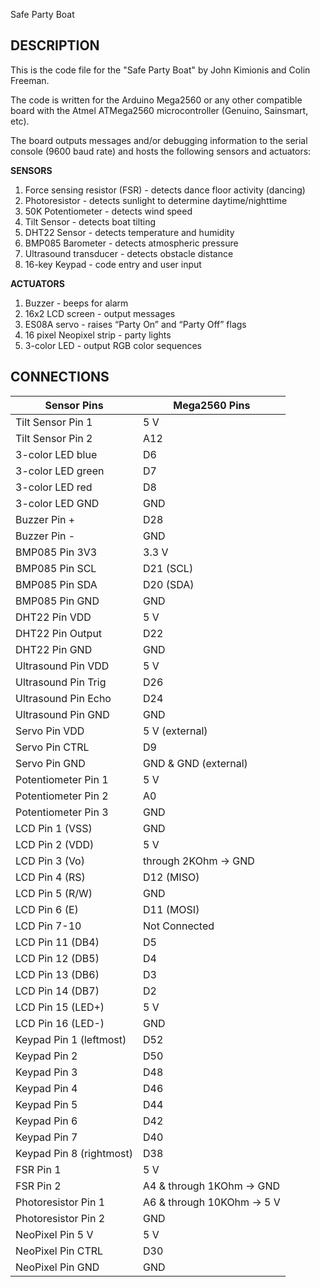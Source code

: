 Safe Party Boat

## DESCRIPTION

This is the code file for the "Safe Party Boat" by John Kimionis and Colin Freeman.

The code is written for the Arduino Mega2560 or any other compatible board with the Atmel ATMega2560 microcontroller (Genuino, Sainsmart, etc).

The board outputs messages and/or debugging information to the serial console (9600 baud rate) and hosts the following sensors and actuators:

**SENSORS**

1. Force sensing resistor (FSR) - detects dance floor activity (dancing)
2. Photoresistor - detects sunlight to determine daytime/nighttime
3. 50K Potentiometer - detects wind speed
4. Tilt Sensor - detects boat tilting
5. DHT22 Sensor - detects temperature and humidity
6. BMP085 Barometer - detects atmospheric pressure
7. Ultrasound transducer - detects obstacle distance
8. 16-key Keypad - code entry and user input

**ACTUATORS**

1. Buzzer - beeps for alarm
2. 16x2 LCD screen - output messages
3. ES08A servo - raises “Party On” and “Party Off” flags
4. 16 pixel Neopixel strip - party lights
5. 3-color LED - output RGB color sequences


## CONNECTIONS

| Sensor Pins  | Mega2560 Pins |
| ------------- | ------------- |
| Tilt Sensor Pin 1  | 5 V  |
| Tilt Sensor Pin 2  | A12  |
| 3-color LED blue | D6  |
| 3-color LED green | D7|
| 3-color LED red | D8 |
| 3-color LED GND | GND |
| Buzzer Pin + | D28 |
| Buzzer Pin -| GND|
|BMP085 Pin 3V3|3.3 V|
|BMP085 Pin SCL|D21 (SCL)|
|BMP085 Pin SDA|D20 (SDA)|
|BMP085 Pin GND| GND|
|DHT22 Pin VDD| 5 V|
|DHT22 Pin Output|D22|
|DHT22 Pin GND|GND|
|Ultrasound Pin VDD| 5 V|
|Ultrasound Pin Trig|D26|
|Ultrasound Pin Echo|D24|
|Ultrasound Pin GND|GND|
|Servo Pin VDD| 5 V (external)|
|Servo Pin CTRL| D9|
|Servo Pin GND| GND & GND (external)|
|Potentiometer Pin 1|5 V|
|Potentiometer Pin 2|A0|
|Potentiometer Pin 3|GND|
|LCD Pin 1 (VSS)|GND|
|LCD Pin 2 (VDD)| 5 V|
|LCD Pin 3 (Vo)|through 2KOhm → GND|
|LCD Pin 4 (RS)|D12 (MISO)|
|LCD Pin 5 (R/W)|GND|
|LCD Pin 6 (E)|D11 (MOSI)|
|LCD Pin 7-10| Not Connected|
|LCD Pin 11 (DB4)| D5|
|LCD Pin 12 (DB5)| D4|
|LCD Pin 13 (DB6)| D3|
|LCD Pin 14 (DB7)| D2|
|LCD Pin 15 (LED+) | 5 V|
|LCD Pin 16 (LED-) | GND |
| Keypad Pin 1 (leftmost) | D52 |
| Keypad Pin 2   | D50 |
| Keypad Pin 3   | D48 |
| Keypad Pin 4   | D46 |
| Keypad Pin 5   | D44 |
| Keypad Pin 6   | D42 |
| Keypad Pin 7   | D40 |
| Keypad Pin 8 (rightmost) | D38 |
|FSR Pin 1|5 V|
|FSR Pin 2|A4 & through 1KOhm → GND|
|Photoresistor Pin 1|A6 & through 10KOhm → 5 V|
|Photoresistor Pin 2| GND|
|NeoPixel Pin 5 V|5 V|
|NeoPixel Pin CTRL|D30|
|NeoPixel Pin GND| GND|
